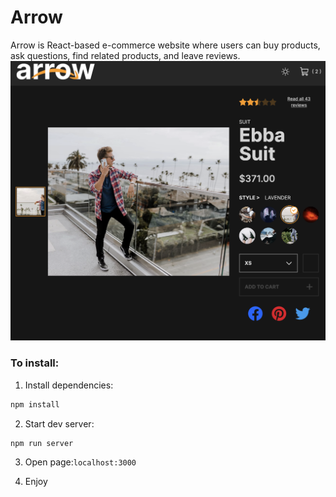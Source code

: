 
# Arrow
 Arrow is React-based e-commerce website where users can buy products, ask questions, find related products, and leave reviews.
 <img src="/src/images/arrow_v3.png" alt="project landing page image" width="600px" />


### To install:
1. Install dependencies:
````sh
npm install
````
2. Start dev server:
````sh
npm run server
````
3. Open page:```localhost:3000```

4. Enjoy
